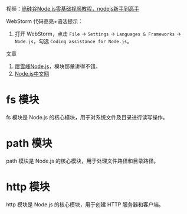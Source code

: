 视频：[尚硅谷Node.js零基础视频教程，nodejs新手到高手](https://www.bilibili.com/video/BV1gM411W7ex)

WebStorm 代码高亮+语法提示：
1. 打开 WebStorm，点击 `File` -> `Settings` -> `Languages & Frameworks` -> `Node.js`，勾选 `Coding assistance for Node.js`。

文章
1. [廖雪峰Node.js](https://liaoxuefeng.com/books/javascript/nodejs/index.html)，模块那章讲得不错。
2. [Node.js中文网](http://nodejs.cn/)

# fs 模块
fs 模块是 Node.js 的核心模块，用于对系统文件及目录进行读写操作。

# path 模块
path 模块是 Node.js 的核心模块，用于处理文件路径和目录路径。

# http 模块
http 模块是 Node.js 的核心模块，用于创建 HTTP 服务器和客户端。